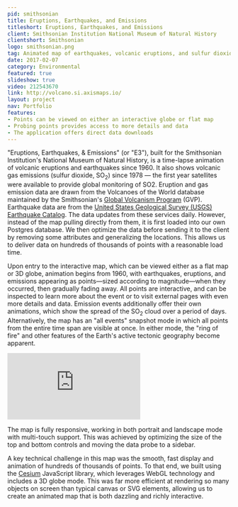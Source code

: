 ```yaml
---
pid: smithsonian
title: Eruptions, Earthquakes, and Emissions
titleshort: Eruptions, Earthquakes, and Emissions
client: Smithsonian Institution National Museum of Natural History
clientshort: Smithsonian
logo: smithsonian.png
tag: Animated map of earthquakes, volcanic eruptions, and sulfur dioxide emissions
date: 2017-02-07
category: Environmental
featured: true
slideshow: true
video: 212543670
link: http://volcano.si.axismaps.io/
layout: project
nav: Portfolio
features:
- Points can be viewed on either an interactive globe or flat map
- Probing points provides access to more details and data
- The application offers direct data downloads
---
```


"Eruptions, Earthquakes, & Emissions" (or "E3"), built for the Smithsonian Institution's National Museum of Natural History, is a time-lapse animation of volcanic eruptions and earthquakes since 1960. It also shows volcanic gas emissions (sulfur dioxide, SO<sub>2</sub>) since 1978 — the first year satellites were available to provide global monitoring of SO2. Eruption and gas emission data are drawn from the Volcanoes of the World database maintained by the Smithsonian's [Global Volcanism Program](http://volcano.si.edu/) (GVP). Earthquake data are from the [United States Geological Survey (USGS) Earthquake Catalog](http://earthquake.usgs.gov/fdsnws/event/1/). The data updates from these services daily. However, instead of the map pulling directly from them, it is first loaded into our own Postgres database. We then optimize the data before sending it to the client by removing some attributes and generalizing the locations. This allows us to deliver data on hundreds of thousands of points with a reasonable load time.

Upon entry to the interactive map, which can be viewed either as a flat map or 3D globe, animation begins from 1960, with earthquakes, eruptions, and emissions appearing as points—sized according to magnitude—when they occurred, then gradually fading away. All points are interactive, and can be inspected to learn more about the event or to visit external pages with even more details and data. Emission events additionally offer their own animations, which show the spread of the SO<sub>2</sub> cloud over a period of days. Alternatively, the map has an "all events" snapshot mode in which all points from the entire time span are visible at once. In either mode, the "ring of fire" and other features of the Earth's active tectonic geography become apparent.

<iframe class="inline" src="https://player.vimeo.com/video/212543522" frameborder="0" webkitallowfullscreen mozallowfullscreen allowfullscreen></iframe>

The map is fully responsive, working in both portrait and landscape mode with multi-touch support. This was achieved by optimizing the size of the top and bottom controls and moving the data probe to a sidebar.

A key technical challenge in this map was the smooth, fast display and animation of hundreds of thousands of points. To that end, we built using the [Cesium](https://cesiumjs.org/) JavaScript library, which leverages WebGL technology and includes a 3D globe mode. This was far more efficient at rendering so many objects on screen than typical canvas or SVG elements, allowing us to create an animated map that is both dazzling and richly interactive.